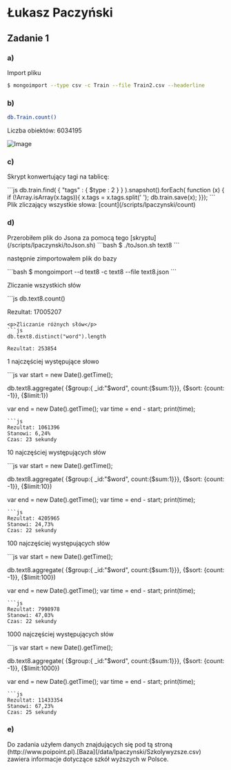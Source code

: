 <h1> Łukasz Paczyński </h1>

<h2>Zadanie 1</h2>

<h3><b>a)</b></h3>
<p>Import pliku</p>

  ```bash
  $ mongoimport --type csv -c Train --file Train2.csv --headerline
  ```  

<h3><b>b)</b></h3>

  ```bash
  db.Train.count()
  ```
  Liczba obiektów: 6034195 
  
![Image](../../images/lpaczynski/zadanie1b.jpg)

  
<h3><b>c)</b></h3>

<p>Skrypt konwertujący tagi na tablicę:</p>
 ```js
db.train.find( { "tags" : { $type : 2 } } ).snapshot().forEach(
 function (x) {
  if (!Array.isArray(x.tags)){
    x.tags = x.tags.split(' ');
    db.train.save(x);
}});
 ```
Plik zliczający wszystkie słowa: [count](/scripts/lpaczynski/count)
<h3><b>d)</b></h3>
Przerobiłem plik do Jsona za pomocą tego [skryptu](/scripts/lpaczynski/toJson.sh)
  ```bash
  $ ./toJson.sh text8
  ```
<p>następnie zimportowałem plik do bazy</p>
  ```bash
  $ mongoimport --d text8 -c text8 --file text8.json
  ```
  
<p>Zliczanie wszystkich słów</p>
  ```js
  db.text8.count()
  
  Rezultat: 17005207
  ```
<p>Zliczanie różnych słów</p>
  ```js
  db.text8.distinct("word").length
  
  Rezultat: 253854
  ```
<p>1 najczęściej występujące słowo </p>
 ```js
 var start = new Date().getTime();

db.text8.aggregate(
	{$group:{ _id:"$word", count:{$sum:1}}}, 
	{$sort: {count: -1}}, 
	{$limit:1})

  var end = new Date().getTime();
  var time = end - start;
  print(time);
 ```
 ```js
 Rezultat: 1061396
 Stanowi: 6,24%
 Czas: 23 sekundy
 ```
<p>10 najczęściej występujących słów</p>
 ```js
 var start = new Date().getTime();

 db.text8.aggregate(
	 {$group:{ _id:"$word", count:{$sum:1}}}, 
	 {$sort: {count: -1}}, 
	 {$limit:10})

 var end = new Date().getTime();
 var time = end - start;
 print(time);
 ```
 ```js
 Rezultat: 4205965
 Stanowi: 24,73%
 Czas: 22 sekundy
 ```
<p> 100 najczęściej występujących słów</p>
 ```js
 var start = new Date().getTime();

 db.text8.aggregate(
	 {$group:{ _id:"$word", count:{$sum:1}}}, 
	 {$sort: {count: -1}}, 
	 {$limit:100})

 var end = new Date().getTime();
 var time = end - start;
 print(time);
 ```
 ```js
 Rezultat: 7998978
 Stanowi: 47,03%
 Czas: 22 sekundy
 ```
<p> 1000 najczęściej występujących słów</p>
 ```js
 var start = new Date().getTime();

 db.text8.aggregate(
	 {$group:{ _id:"$word", count:{$sum:1}}}, 
	 {$sort: {count: -1}}, 
	 {$limit:1000})

 var end = new Date().getTime();
 var time = end - start;
 print(time);
 ```
 ```js
 Rezultat: 11433354
 Stanowi: 67,23%
 Czas: 25 sekundy
 ```
<h3><b>e)</b></h3>
Do zadania użyłem danych znajdujących się pod tą stroną (http://www.poipoint.pl).[Baza](/data/lpaczynski/Szkolywyzsze.csv) zawiera informacje dotyczące szkół wyższych w Polsce.
